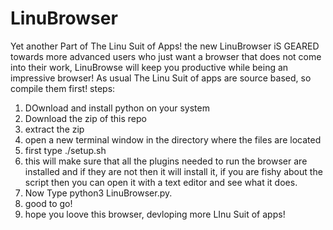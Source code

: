 # LinuBrowser
Yet another Part of The Linu Suit of Apps! the new LinuBrowser iS GEARED towards more advanced users who just want a browser that does not come into their work, LinuBrowse will keep you productive while being an impressive browser!
As usual The Linu Suit of apps are source based, so compile them first!
steps:
1. DOwnload and install python on your system
2. Download the zip of this repo
3. extract the zip
4. open a new terminal window in the directory where the files are located
5. first type ./setup.sh
6. this will make sure that all the plugins needed to run the browser are installed and if they are not then it will install it, if you are fishy about the script then you can open it with a text editor and see what it does.
7. Now Type python3 LinuBrowser.py.
8. good to go!
9. hope you loove this browser, devloping more LInu Suit of apps!

